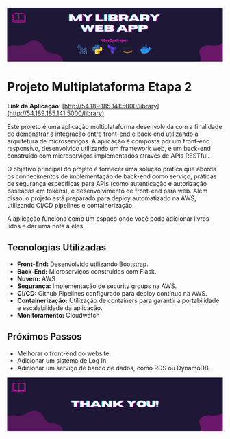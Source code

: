 ![Banner](img/Banner.png)


# Projeto Multiplataforma Etapa 2

**Link da Aplicação**: [http://54.189.185.141:5000/library](http://54.189.185.141:5000/library)

Este projeto é uma aplicação multiplataforma desenvolvida com a finalidade de demonstrar a integração entre front-end e back-end utilizando a arquitetura de microserviços. A aplicação é composta por um front-end responsivo, desenvolvido utilizando um framework web, e um back-end construído com microserviços implementados através de APIs RESTful.

O objetivo principal do projeto é fornecer uma solução prática que aborda os conhecimentos de implementação de back-end como serviço, práticas de segurança específicas para APIs (como autenticação e autorização baseadas em tokens), e desenvolvimento de front-end para web. Além disso, o projeto está preparado para deploy automatizado na AWS, utilizando CI/CD pipelines e containerização.

A aplicação funciona como um espaço onde você pode adicionar livros lidos e dar uma nota a eles.

## Tecnologias Utilizadas

- **Front-End:** Desenvolvido utilizando Bootstrap.
- **Back-End:** Microserviços construídos com Flask.
- **Nuvem:** AWS
- **Segurança:** Implementação de security groups na AWS.
- **CI/CD:** Github Pipelines configurado para deploy contínuo na AWS.
- **Containerização:** Utilização de containers para garantir a portabilidade e escalabilidade da aplicação.
- **Monitoramento:** Cloudwatch

## Próximos Passos
- Melhorar o front-end do website.
- Adicionar um sistema de Log In.
- Adicionar um serviço de banco de dados, como RDS ou DynamoDB.


![Banner](img/Ending.png)
